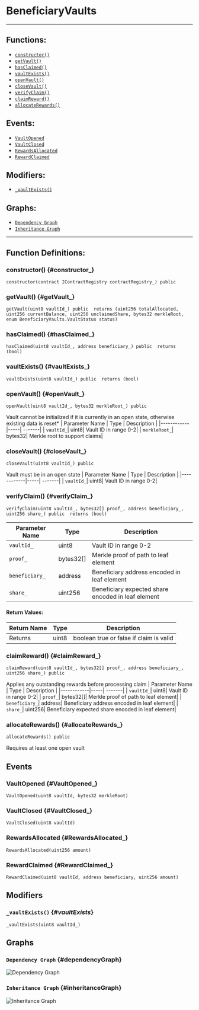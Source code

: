 # BeneficiaryVaults
***
## Functions:
- [`constructor()`](#constructor_)
- [`getVault()`](#getVault_)
- [`hasClaimed()`](#hasClaimed_)
- [`vaultExists()`](#vaultExists_)
- [`openVault()`](#openVault_)
- [`closeVault()`](#closeVault_)
- [`verifyClaim()`](#verifyClaim_)
- [`claimReward()`](#claimReward_)
- [`allocateRewards()`](#allocateRewards_)
## Events:
- [`VaultOpened`](#VaultOpened_)
- [`VaultClosed`](#VaultClosed_)
- [`RewardsAllocated`](#RewardsAllocated_)
- [`RewardClaimed`](#RewardClaimed_)
## Modifiers:
- [`_vaultExists()`](#_vaultExists_)
## Graphs:
- [`Dependency Graph`](#dependencyGraph)
- [`Inheritance Graph`](#inheritanceGraph)
***
## Function Definitions:
### <a name="constructor_"></a> constructor() {#constructor_}
```
constructor(contract IContractRegistry contractRegistry_) public 
```
### <a name="getVault_"></a> getVault() {#getVault_}
```
getVault(uint8 vaultId_) public  returns (uint256 totalAllocated, uint256 currentBalance, uint256 unclaimedShare, bytes32 merkleRoot, enum BeneficiaryVaults.VaultStatus status)
```
### <a name="hasClaimed_"></a> hasClaimed() {#hasClaimed_}
```
hasClaimed(uint8 vaultId_, address beneficiary_) public  returns (bool)
```
### <a name="vaultExists_"></a> vaultExists() {#vaultExists_}
```
vaultExists(uint8 vaultId_) public  returns (bool)
```
### <a name="openVault_"></a> openVault() {#openVault_}
```
openVault(uint8 vaultId_, bytes32 merkleRoot_) public 
```
Vault cannot be initialized if it is currently in an open state, otherwise existing data is reset*
| Parameter Name | Type | Description |
|------------|-----| -------|
| `vaultId_`| uint8| Vault ID in range 0-2|
| `merkleRoot_`| bytes32| Merkle root to support claims|
### <a name="closeVault_"></a> closeVault() {#closeVault_}
```
closeVault(uint8 vaultId_) public 
```
Vault must be in an open state
| Parameter Name | Type | Description |
|------------|-----| -------|
| `vaultId_`| uint8| Vault ID in range 0-2|
### <a name="verifyClaim_"></a> verifyClaim() {#verifyClaim_}
```
verifyClaim(uint8 vaultId_, bytes32[] proof_, address beneficiary_, uint256 share_) public  returns (bool)
```
| Parameter Name | Type | Description |
|------------|-----| -------|
| `vaultId_`| uint8| Vault ID in range 0-2|
| `proof_`| bytes32[]| Merkle proof of path to leaf element|
| `beneficiary_`| address| Beneficiary address encoded in leaf element|
| `share_`| uint256| Beneficiary expected share encoded in leaf element|
#### Return Values:
| Return Name | Type | Description |
|-------------|-------|------------|
|Returns| uint8|boolean true or false if claim is valid|
### <a name="claimReward_"></a> claimReward() {#claimReward_}
```
claimReward(uint8 vaultId_, bytes32[] proof_, address beneficiary_, uint256 share_) public 
```
Applies any outstanding rewards before processing claim
| Parameter Name | Type | Description |
|------------|-----| -------|
| `vaultId_`| uint8| Vault ID in range 0-2|
| `proof_`| bytes32[]| Merkle proof of path to leaf element|
| `beneficiary_`| address| Beneficiary address encoded in leaf element|
| `share_`| uint256| Beneficiary expected share encoded in leaf element|
### <a name="allocateRewards_"></a> allocateRewards() {#allocateRewards_}
```
allocateRewards() public 
```
Requires at least one open vault
## Events
### <a name="VaultOpened_"></a> VaultOpened {#VaultOpened_}
```
VaultOpened(uint8 vaultId, bytes32 merkleRoot)
```
### <a name="VaultClosed_"></a> VaultClosed {#VaultClosed_}
```
VaultClosed(uint8 vaultId)
```
### <a name="RewardsAllocated_"></a> RewardsAllocated {#RewardsAllocated_}
```
RewardsAllocated(uint256 amount)
```
### <a name="RewardClaimed_"></a> RewardClaimed {#RewardClaimed_}
```
RewardClaimed(uint8 vaultId, address beneficiary, uint256 amount)
```
## Modifiers
### <a name="_vaultExists_"></a> `_vaultExists()` {#_vaultExists_}
```
_vaultExists(uint8 vaultId_)
```
## Graphs
### <a name="dependencyGraph"></a> `Dependency Graph` {#dependencyGraph}
![Dependency Graph](images/BeneficiaryVaults_dependency_graph.png)
### <a name="inheritanceGraph"></a> `Inheritance Graph` {#inheritanceGraph}
![Inheritance Graph](images/BeneficiaryVaults_inheritance_graph.png)
